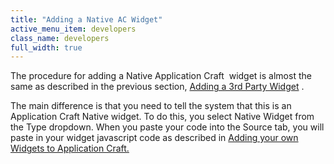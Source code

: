 ```yaml
---
title: "Adding a Native AC Widget"
active_menu_item: developers
class_name: developers
full_width: true
---
```



The procedure for adding a Native Application Craft  widget is almost the same as described in the previous section, [Adding a 3rd Party Widget](/developers/user-guide/product-guide/the-console/console-tabs/more/widgets/adding-a-3rd-party-widget) .

The main difference is that you need to tell the system that this is an Application Craft Native widget. To do this, you select Native Widget from the Type dropdown. When you paste your code into the Source tab, you will paste in your widget javascript code as described in [Adding your own Widgets to Application Craft.](/developers/user-guide/adding-widgets-and-api-methods/adding-your-own-widgets-to-application-craft/)

